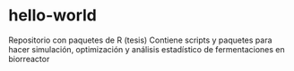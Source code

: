 # hello-world
Repositorio con paquetes de R (tesis)
Contiene scripts y paquetes para hacer simulación, optimización y análisis estadístico de 
fermentaciones en biorreactor
